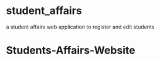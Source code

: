 # student_affairs
a student affairs web application to register and edit students
# Students-Affairs-Website
